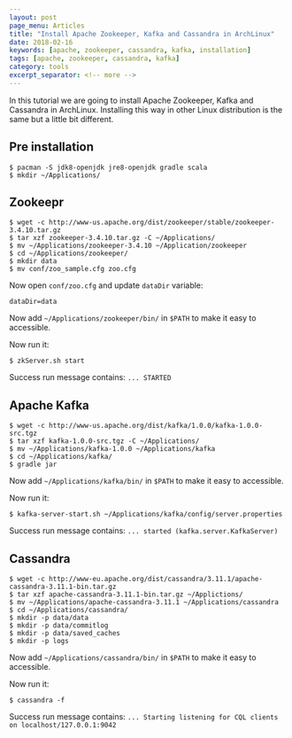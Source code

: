 ```yaml
---
layout: post
page_menu: Articles
title: "Install Apache Zookeeper, Kafka and Cassandra in ArchLinux"
date: 2018-02-16
keywords: [apache, zookeeper, cassandra, kafka, installation]
tags: [apache, zookeeper, cassandra, kafka]
category: tools
excerpt_separator: <!-- more -->
---
```

In this tutorial we are going to install Apache Zookeeper, Kafka and Cassandra in ArchLinux.
Installing this way in other Linux distribution is the same but a little bit different.
<!-- more -->

## Pre installation
```
$ pacman -S jdk8-openjdk jre8-openjdk gradle scala
$ mkdir ~/Applications/
```

## Zookeepr
```
$ wget -c http://www-us.apache.org/dist/zookeeper/stable/zookeeper-3.4.10.tar.gz
$ tar xzf zookeeper-3.4.10.tar.gz -C ~/Applications/
$ mv ~/Applications/zookeeper-3.4.10 ~/Application/zookeeper
$ cd ~/Applications/zookeeper/
$ mkdir data
$ mv conf/zoo_sample.cfg zoo.cfg
```

Now open `conf/zoo.cfg` and update `dataDir` variable:
```
dataDir=data
```

Now add `~/Applications/zookeeper/bin/` in `$PATH` to make it easy to accessible.

Now run it:
```
$ zkServer.sh start
```

Success run message contains: `... STARTED`

## Apache Kafka
```
$ wget -c http://www-us.apache.org/dist/kafka/1.0.0/kafka-1.0.0-src.tgz
$ tar xzf kafka-1.0.0-src.tgz -C ~/Applications/
$ mv ~/Applications/kafka-1.0.0 ~/Applications/kafka
$ cd ~/Applications/kafka/
$ gradle jar
```

Now add `~/Applications/kafka/bin/` in `$PATH` to make it easy to accessible.

Now run it:
```
$ kafka-server-start.sh ~/Applications/kafka/config/server.properties
```

Success run message contains: `... started (kafka.server.KafkaServer)`


## Cassandra
```
$ wget -c http://www-eu.apache.org/dist/cassandra/3.11.1/apache-cassandra-3.11.1-bin.tar.gz
$ tar xzf apache-cassandra-3.11.1-bin.tar.gz ~/Applictions/
$ mv ~/Applications/apache-cassandra-3.11.1 ~/Applications/cassandra
$ cd ~/Applications/cassandra/
$ mkdir -p data/data
$ mkdir -p data/commitlog
$ mkdir -p data/saved_caches
$ mkdir -p logs
```

Now add `~/Applications/cassandra/bin/` in `$PATH` to make it easy to accessible.

Now run it:
```
$ cassandra -f
```

Success run message contains: `... Starting listening for CQL clients on localhost/127.0.0.1:9042`
